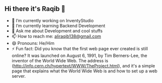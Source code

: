 ## Hi there it's Raqib 👋

- 🔭 I’m currently working on InventyStudio
- 🌱 I’m currently learning Backend Development
- 💬 Ask me about Development and cool stuffs
- 📫 How to reach me: aliraqib138@gmail.com
- 😄 Pronouns: He/Him
- ⚡ Fun fact: Did you know that the first web page ever created is still online? It was launched on August 6, 1991, by Tim Berners-Lee, the inventor of the World Wide Web. The address is (http://info.cern.ch/hypertext/WWW/TheProject.html), and it's a simple page that explains what the World Wide Web is and how to set up a web server.
  
